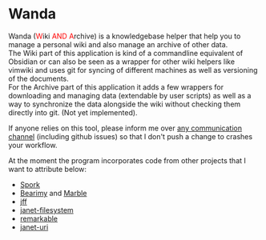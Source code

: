 <style>
r { color: Red }
o { color: Orange }
g { color: Green }
</style>
# Wanda
Wanda (<r>W</r>iki <r>AND</r> <r>A</r>rchive) is a knowledgebase helper that help you to manage a personal wiki and also manage an archive of other data.  
The Wiki part of this application is kind of a commandline equivalent of Obsidian or can also be seen as a wrapper for other wiki helpers like vimwiki and uses git for syncing of different machines as well as versioning of the documents.  
For the Archive part of this application it adds a few wrappers for downloading and managing data (extendable by user scripts) as well as a way to synchronize the data alongside the wiki without checking them directly into git. (Not yet implemented).

If anyone relies on this tool, please inform me over [any communication channel](https://tionis.dev) (including github issues) so that I don't push a change to crashes your workflow.

At the moment the program incorporates code from other projects that I want to attribute below:
- [Spork](https://github.com/janet-lang/spork)
- [Bearimy](https://git.sr.ht/~pepe/bearimy) and [Marble](https://git.sr.ht/~pepe/marble)
- [jff](https://git.sr.ht/~pepe/jff.git)
- [janet-filesystem](https://github.com/jeannekamikaze/janet-filesystem)
- [remarkable](https://github.com/pyrmont/remarkable)
- [janet-uri](https://github.com/andrewchambers/janet-uri)
